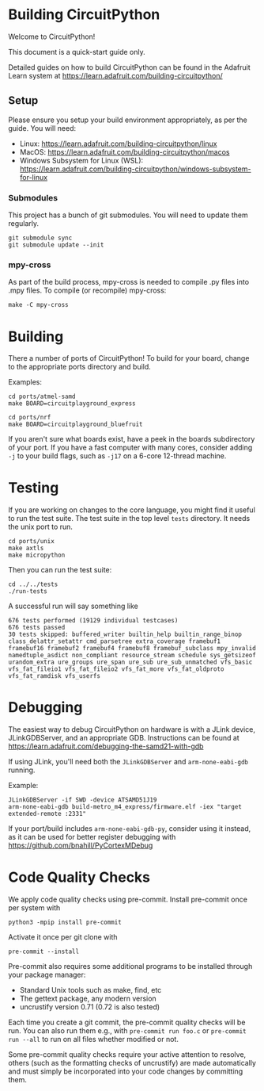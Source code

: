 <!--
SPDX-FileCopyrightText: 2014 MicroPython & CircuitPython contributors (https://github.com/adafruit/circuitpython/graphs/contributors)

SPDX-License-Identifier: MIT
-->

# Building CircuitPython

Welcome to CircuitPython!

This document is a quick-start guide only.

Detailed guides on how to build CircuitPython can be found in the Adafruit Learn system at
https://learn.adafruit.com/building-circuitpython/

## Setup

Please ensure you setup your build environment appropriately, as per the guide.  You will need:

* Linux: https://learn.adafruit.com/building-circuitpython/linux
* MacOS: https://learn.adafruit.com/building-circuitpython/macos
* Windows Subsystem for Linux (WSL): https://learn.adafruit.com/building-circuitpython/windows-subsystem-for-linux

### Submodules

This project has a bunch of git submodules.  You will need to update them regularly.

    git submodule sync
    git submodule update --init

### mpy-cross

As part of the build process, mpy-cross is needed to compile .py files into .mpy files.
To compile (or recompile) mpy-cross:

    make -C mpy-cross

# Building

There a number of ports of CircuitPython!  To build for your board, change to the appropriate ports directory and build.

Examples:

    cd ports/atmel-samd
    make BOARD=circuitplayground_express

    cd ports/nrf
    make BOARD=circuitplayground_bluefruit

If you aren't sure what boards exist, have a peek in the boards subdirectory of your port.
If you have a fast computer with many cores, consider adding `-j` to your build flags, such as `-j17` on
a 6-core 12-thread machine.

# Testing

If you are working on changes to the core language, you might find it useful to run the test suite.
The test suite in the top level `tests` directory.  It needs the unix port to run.

    cd ports/unix
    make axtls
    make micropython

Then you can run the test suite:

    cd ../../tests
    ./run-tests

A successful run will say something like

    676 tests performed (19129 individual testcases)
    676 tests passed
    30 tests skipped: buffered_writer builtin_help builtin_range_binop class_delattr_setattr cmd_parsetree extra_coverage framebuf1 framebuf16 framebuf2 framebuf4 framebuf8 framebuf_subclass mpy_invalid namedtuple_asdict non_compliant resource_stream schedule sys_getsizeof urandom_extra ure_groups ure_span ure_sub ure_sub_unmatched vfs_basic vfs_fat_fileio1 vfs_fat_fileio2 vfs_fat_more vfs_fat_oldproto vfs_fat_ramdisk vfs_userfs

# Debugging

The easiest way to debug CircuitPython on hardware is with a JLink device, JLinkGDBServer, and an appropriate GDB.
Instructions can be found at https://learn.adafruit.com/debugging-the-samd21-with-gdb

If using JLink, you'll need both the `JLinkGDBServer` and `arm-none-eabi-gdb` running.

Example:

    JLinkGDBServer -if SWD -device ATSAMD51J19
    arm-none-eabi-gdb build-metro_m4_express/firmware.elf -iex "target extended-remote :2331"

If your port/build includes `arm-none-eabi-gdb-py`, consider using it instead, as it can be used for better register
debugging with https://github.com/bnahill/PyCortexMDebug

# Code Quality Checks

We apply code quality checks using pre-commit.  Install pre-commit once per system with

    python3 -mpip install pre-commit

Activate it once per git clone with

    pre-commit --install

Pre-commit also requires some additional programs to be installed through your package manager:

 * Standard Unix tools such as make, find, etc
 * The gettext package, any modern version
 * uncrustify version 0.71 (0.72 is also tested)

Each time you create a git commit, the pre-commit quality checks will be run.  You can also run them e.g., with `pre-commit run foo.c` or `pre-commit run --all` to run on all files whether modified or not.

Some pre-commit quality checks require your active attention to resolve, others (such as the formatting checks of uncrustify) are made automatically and must simply be incorporated into your code changes by committing them.
